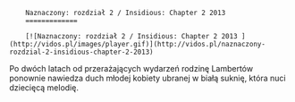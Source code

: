 
        Naznaczony: rozdział 2 / Insidious: Chapter 2 2013 
        =============
        
        [![Naznaczony: rozdział 2 / Insidious: Chapter 2 2013 ](http://vidos.pl/images/player.gif)](http://vidos.pl/naznaczony-rozdzial-2-insidious-chapter-2-2013)
        
        
 Po dwóch latach od przerażających wydarzeń rodzinę Lambertów ponownie nawiedza duch młodej kobiety ubranej w białą suknię, która nuci dziecięcą melodię.
    